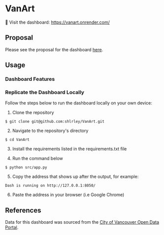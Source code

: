 # VanArt

🎨 Visit the dashboard: https://vanart.onrender.com/

## Proposal 

Please see the proposal for the dashboard [here](https://github.com/UBC-MDS/VanArt/blob/main/reports/proposal.md).

## Usage 

**<gif>**

### Dashboard Features 


### Replicate the Dashboard Locally 

Follow the steps below to run the dashboard locally on your own device: 

1. Clone the repository 

```
$ git clone git@github.com:shlrley/VanArt.git
```

2. Navigate to the repository's directory 

```
$ cd VanArt
```

3. Install the requirements listed in the requirements.txt file 

4. Run the command below 

```
$ python src/app.py
```

5. Copy the address that shows up after the output, for example: 

```
Dash is running on http://127.0.0.1:8050/
```

6. Paste the address in your browser (i.e Google Chrome)


## References 

Data for this dashboard was sourced from the [City of Vancouver Open Data Portal](https://opendata.vancouver.ca/explore/dataset/public-art/export/).
